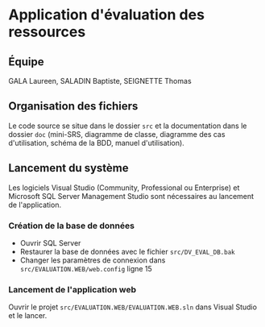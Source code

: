 # Application d'évaluation des ressources

## Équipe
GALA Laureen, SALADIN Baptiste, SEIGNETTE Thomas

## Organisation des fichiers
Le code source se situe dans le dossier ``src`` et la documentation dans le dossier ``doc`` (mini-SRS, diagramme de classe, diagramme des cas d'utilisation, schéma de la BDD, manuel d'utilisation).

## Lancement du système
Les logiciels Visual Studio (Community, Professional ou Enterprise) et Microsoft SQL Server Management Studio sont nécessaires au lancement de l'application.

### Création de la base de données
* Ouvrir SQL Server
* Restaurer la base de données avec le fichier ``src/DV_EVAL_DB.bak``
* Changer les paramètres de connexion dans ``src/EVALUATION.WEB/web.config`` ligne 15

### Lancement de l'application web
Ouvrir le projet ``src/EVALUATION.WEB/EVALUATION.WEB.sln`` dans Visual Studio et le lancer.
